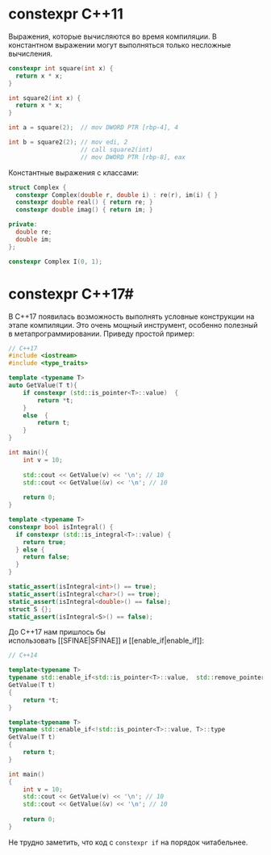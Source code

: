 # constexpr C++11

Выражения, которые вычисляются во время компиляции. В константном выражении могут выполняться только несложные вычисления.

```c++
constexpr int square(int x) {
  return x * x;
}

int square2(int x) {
  return x * x;
}

int a = square(2);  // mov DWORD PTR [rbp-4], 4

int b = square2(2); // mov edi, 2
                    // call square2(int)
                    // mov DWORD PTR [rbp-8], eax
```

Константные выражения с классами:

```c++
struct Complex {
  constexpr Complex(double r, double i) : re(r), im(i) { }
  constexpr double real() { return re; }
  constexpr double imag() { return im; }

private:
  double re;
  double im;
};

constexpr Complex I(0, 1);
```

# constexpr C++17#

В C++17 появилась возможность выполнять условные конструкции на этапе  компиляции. Это очень мощный инструмент, особенно полезный в  метапрограммировании. Приведу простой пример:

```c++
// C++17
#include <iostream>
#include <type_traits>

template <typename T>
auto GetValue(T t){  
	if constexpr (std::is_pointer<T>::value)  {    
		return *t;  
	}  
	else  {    
		return t;  
	}
}

int main(){  
	int v = 10;  
	
	std::cout << GetValue(v) << '\n'; // 10  
	std::cout << GetValue(&v) << '\n'; // 10  
	
	return 0;
}
```

```c++
template <typename T>
constexpr bool isIntegral() {
  if constexpr (std::is_integral<T>::value) {
    return true;
  } else {
    return false;
  }
}

static_assert(isIntegral<int>() == true);
static_assert(isIntegral<char>() == true);
static_assert(isIntegral<double>() == false);
struct S {};
static_assert(isIntegral<S>() == false);
```

До C++17 нам пришлось бы использовать [[SFINAE|SFINAE]] и [[enable_if|enable_if]]:

```c++
// C++14

template<typename T>
typename std::enable_if<std::is_pointer<T>::value,  std::remove_pointer_t<T>>::type
GetValue(T t)
{  
	return *t;
}

template<typename T>
typename std::enable_if<!std::is_pointer<T>::value, T>::type
GetValue(T t)
{  
	return t;
}

int main()
{  
	int v = 10;  
	std::cout << GetValue(v) << '\n'; // 10  
	std::cout << GetValue(&v) << '\n'; // 10  
	
	return 0;
}
```

Не трудно заметить, что код с `constexpr if` на порядок читабельнее.













